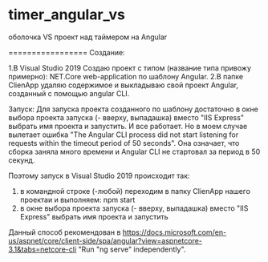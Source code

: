 # timer_angular_vs
оболочка VS проект над таймером на Angular

=================
Создание:


1.В Visual Studio 2019 Создаю проект с типом (название типа привожу примерно): NET.Core web-application по шаблону Angular.
2.В папке ClienApp удаляю содержимое и выкладываю свой проект Angular, созданный с помощью angular CLI. 

Запуск:
Для запуска проекта созданного по шаблону достаточно в окне выбора проекта запуска (- вверху, выпадашка) вместо "IIS Express" выбрать имя проекта и запустить.
И все работает. Но в моем случае вылетает ошибка "The Angular CLI process did not start listening for requests within the timeout period of 50 seconds".
Она означает, что сборка заняла много времени и Angular CLI не стартовал за период в 50 секунд.

Поэтому запуск в Visual Studio 2019 происходит так:

1. в командной строке (-любой) переходим в папку ClienApp нашего проектаи и выполняем: npm start
2. в окне выбора проекта запуска (- вверху, выпадашка) вместо "IIS Express" выбрать имя проекта и запустить

Данный способ рекомендован в https://docs.microsoft.com/en-us/aspnet/core/client-side/spa/angular?view=aspnetcore-3.1&tabs=netcore-cli
"Run "ng serve" independently".


